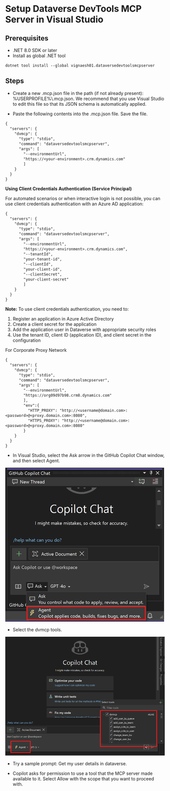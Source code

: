# Setup Dataverse DevTools MCP Server in Visual Studio

## Prerequisites

- .NET 8.0 SDK or later
- Install as global .NET tool

```
dotnet tool install --global vignaesh01.dataversedevtoolsmcpserver

```

## Steps

- Create a new .mcp.json file in the path (if not already present):  %USERPROFILE%\\.mcp.json. We recommend that you use Visual Studio to edit this file so that its JSON schema is automatically applied.

- Paste the following contents into the .mcp.json file. Save the file.

```
{
  "servers": {
    "dvmcp": {
      "type": "stdio",
      "command": "dataversedevtoolsmcpserver",
      "args": [
        "--environmentUrl",
        "https://<your-environment>.crm.dynamics.com"
        ]
    }
  }
}

```

**Using Client Credentials Authentication (Service Principal)**

For automated scenarios or when interactive login is not possible, you can use client credentials authentication with an Azure AD application:

```
{
  "servers": {
    "dvmcp": {
      "type": "stdio",
      "command": "dataversedevtoolsmcpserver",
      "args": [
        "--environmentUrl",
        "https://<your-environment>.crm.dynamics.com",
        "--tenantId",
        "your-tenant-id",
        "--clientId",
        "your-client-id",
        "--clientSecret",
        "your-client-secret"
        ]
    }
  }
}

```

**Note:** To use client credentials authentication, you need to:
1. Register an application in Azure Active Directory
2. Create a client secret for the application
3. Add the application user in Dataverse with appropriate security roles
4. Use the tenant ID, client ID (application ID), and client secret in the configuration

For Corporate Proxy Network

```
{
  "servers": {
    "dvmcp": {
      "type": "stdio",
      "command": "dataversedevtoolsmcpserver",
      "args": [
        "--environmentUrl",
        "https://org09d97b98.crm8.dynamics.com"
        ],
        "env":{
          "HTTP_PROXY": "http://<username@domain.com>:<password>@<proxy.domain.com>:8080",
          "HTTPS_PROXY": "http://<username@domain.com>:<password>@<proxy.domain.com>:8080"
        }
    }
  }
}

```
- In Visual Studio, select the Ask arrow in the GitHub Copilot Chat window, and then select Agent.

![Step 1](./step_1.png)

- Select the dvmcp tools.

![Step 2](./step_2.png)

- Try a sample prompt: Get my user details in dataverse.

- Copilot asks for permission to use a tool that the MCP server made available to it. Select Allow with the scope that you want to proceed with.

